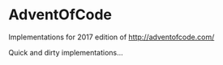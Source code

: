 # AdventOfCode
Implementations for 2017 edition of http://adventofcode.com/

Quick and dirty implementations...
